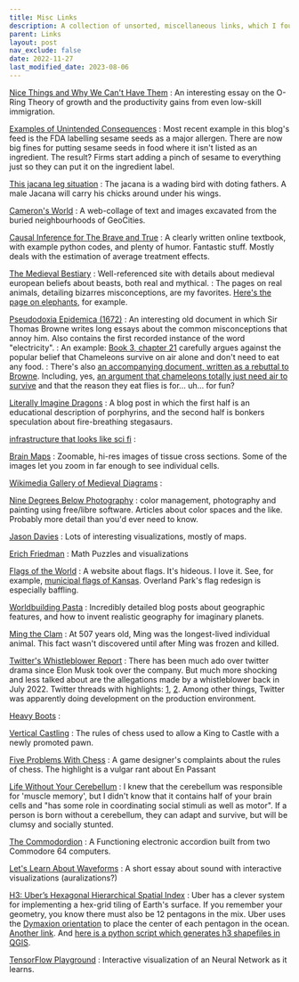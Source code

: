 ```yaml
---
title: Misc Links
description: A collection of unsorted, miscellaneous links, which I found interesting enough to save and share.
parent: Links
layout: post
nav_exclude: false
date: 2022-11-27
last_modified_date: 2023-08-06
---
```




[Nice Things and Why We Can't Have Them](https://mgautreau.substack.com/p/nice-things-and-why-we-cant-have)
: An interesting essay on the O-Ring Theory of growth and the productivity gains from even low-skill immigration. <!--Comments section is crap though. But hey, it's an internet comments section.-->


[Examples of Unintended Consequences](https://reason.com/category/economics/unintended-consequences/)
: Most recent example in this blog's feed is the FDA labelling sesame seeds as a major allergen. There are now big fines for putting sesame seeds in food where it isn't listed as an ingredient. The result? Firms start adding a pinch of sesame to everything just so they can put it on the ingredient label.


[This jacana leg situation](https://www.australiangeographic.com.au/blogs/creatura-blog/2020/05/this-jacana-leg-situation-is-actually-adorable/)
: The jacana is a wading bird with doting fathers. A male Jacana will carry his chicks around under his wings.



[Cameron's World](https://www.cameronsworld.net/)
: A web-collage of text and images excavated from the buried neighbourhoods of GeoCities.

[Causal Inference for The Brave and True](https://matheusfacure.github.io/python-causality-handbook/landing-page.html)
: A clearly written online textbook, with example python codes, and plenty of humor. Fantastic stuff. Mostly deals with the estimation of average treatment effects.



[The Medieval Bestiary](https://bestiary.ca/index.html)
: Well-referenced site with details about medieval european beliefs about beasts, both real and mythical.
: The pages on real animals, detailing bizarres misconceptions, are my favorites. [Here's the page on elephants](https://bestiary.ca/beasts/beast77.htm), for example.



[Pseudodoxia Epidemica (1672)](http://penelope.uchicago.edu/pseudodoxia/)
: An interesting old document in which Sir Thomas Browne writes long essays about the common misconceptions that annoy him. Also contains the first recorded instance of the word "electricity".
: An example: [Book 3, chapter 21](http://penelope.uchicago.edu/pseudodoxia/pseudo321.html) carefully argues against the popular belief that Chameleons survive on air alone and don't need to eat any food.
: There's also [an accompanying document, written as a rebuttal to Browne](http://penelope.uchicago.edu/ross/index.html). Including, yes, [an argument that chameleons totally just need air to survive](http://penelope.uchicago.edu/ross/ross27.html#four) and that the reason they eat flies is for... uh... for fun?




[Literally Imagine Dragons](https://stephenskolnick.substack.com/p/literally-imagine-dragons)
: A blog post in which the first half is an educational description of porphyrins, and the second half is bonkers speculation about fire-breathing stegasaurs.


[infrastructure that looks like sci fi](https://twitter.com/kane/status/1646195380290306066)
: 


[Brain Maps](https://brainmaps.org/)
: Zoomable, hi-res images of tissue cross sections. Some of the images let you zoom in far enough to see individual cells.

[Wikimedia Gallery of Medieval Diagrams](https://commons.wikimedia.org/wiki/Medieval_diagram)
:    

[Nine Degrees Below Photography](https://ninedegreesbelow.com/photography/articles.html)
: color management, photography and painting using free/libre software. Articles about color spaces and the like. Probably more detail than you'd ever need to know.

[Jason Davies](https://www.jasondavies.com/)
: Lots of interesting visualizations, mostly of maps.

[Erich Friedman](https://erich-friedman.github.io/)
: Math Puzzles and visualizations

<!--
https://whyevolutionistrue.com/2023/03/21/evolutionary-psychology-for-the-tyro/
https://nitter.it/jasonfurman/status/1644323735741276161#m
https://app.electricitymaps.com/zone/DE
https://docs.google.com/forms/d/e/1FAIpQLSeT8YAMhKHz7cXi0JJr8BmJ8dpS0dwnCzq1NxSj_t1CxMHCzw/viewform
https://papers.ssrn.com/sol3/papers.cfm?abstract_id=4356034
https://asteriskmag.com/
https://www.ecfr.gov/current/title-21/chapter-I/subchapter-B
http://projectrho.com/public_html/rocket/spacewardetect.php#nostealth
https://files.stlouisfed.org/files/htdocs/publications/review/03/11/pakko.pdf
https://forums.launchbox-app.com/files/file/2059-the-best/?tab=comments
https://proj.org/operations/projections/peirce_q.html
https://archive.org/stream/Kramer1956HistoryBeginsAtSumer/Kramer_1956_History_Begins_at_Sumer_djvu.txt
https://web.archive.org/web/20070908205713/http://www.yale.edu/lawweb/avalon/medieval/hammint.htm
https://sites.utexas.edu/dsb/
https://www.dailyartmagazine.com/mystery-mantegna-tarocchi/

https://factsanddetails.com/china/cat2/sub2/entry-5427.html
https://www.sjsu.edu/faculty/watkins/hyper.htm#YUGO
https://www.sjsu.edu/faculty/watkins/

https://papyri.info/
-->



[Flags of the World](https://www.crwflags.com/FOTW/flags/)
: A website about flags. It's hideous. I love it. See, for example, [municipal flags of Kansas](https://www.crwflags.com/FOTW/flags/us-ksmun.html). Overland Park's flag redesign is especially baffling.


[Worldbuilding Pasta](https://worldbuildingpasta.blogspot.com/p/blog-page.html)
: Incredibly detailed blog posts about geographic features, and how to invent realistic geography for imaginary planets.


[Ming the Clam](https://en.wikipedia.org/wiki/Ming_(clam))
: At 507 years old, Ming was the longest-lived individual animal. This fact wasn't discovered until after Ming was frozen and killed.


[Twitter's Whistleblower Report](https://www.washingtonpost.com/technology/interactive/2022/twitter-whistleblower-sec-spam/whistleblower_disclosure.pdf)
: There has been much ado over twitter drama since Elon Musk took over the company. But much more shocking and less talked about are the allegations made by a whistleblower back in July 2022. Twitter threads with highlights: [1](https://nitter.net/AvidHalaby/status/1602127460677844993), [2](https://nitter.net/TheMattBeebe/status/1601731247977693184). Among other things, Twitter was apparently doing development on the production environment.  



[Heavy Boots](https://www.phys.ufl.edu/~det/phy2060/heavyboots.html)
:    

[Vertical Castling](https://www.futilitycloset.com/2009/12/11/outside-the-box/)
: The rules of chess used to allow a King to Castle with a newly promoted pawn.

[Five Problems With Chess](https://www.pentadact.com/2022-11-10-five-problems-with-chess/)
: A game designer's complaints about the rules of chess. The highlight is a vulgar rant about En Passant

[Life Without Your Cerebellum](https://medium.com/know-your-body/life-without-your-cerebellum-b21e7b976aab)
: I knew that the cerebellum was responsible for 'muscle memory', but I didn't know that it contains half of your brain cells and "has some role in coordinating social stimuli as well as motor". If a person is born without a cerebellum, they can adapt and survive, but will be clumsy and socially stunted.

[The Commodordion](https://linusakesson.net/commodordion/index.php)
: A Functioning electronic accordion built from two Commodore 64 computers.

[Let's Learn About Waveforms](https://pudding.cool/2018/02/waveforms/)
: A short essay about sound with interactive visualizations (auralizations?)

[H3: Uber’s Hexagonal Hierarchical Spatial Index](https://eng.uber.com/h3/)
: Uber has a clever system for implementing a hex-grid tiling of Earth's surface. If you remember your geometry, you know there must also be 12 pentagons in the mix. Uber uses the [Dymaxion orientation](https://eng.uber.com/h3/) to place the center of each pentagon in the ocean. [Another link](https://t1nak.github.io/blog/2020/h3intro/). And [here is a python script which generates h3 shapefiles in QGIS](https://github.com/maphew/code/blob/master/gis/qgis/h3-in-qgis.md#preparation).


[TensorFlow Playground](https://playground.tensorflow.org/)
: Interactive visualization of an Neural Network as it learns.




